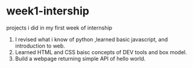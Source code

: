 # week1-intership
projects i did in my first week of internship

1. I revised what i know of python ,learned basic javascript, and introduction to web.
2. Learned HTML and CSS baisc concepts of DEV tools and box model.
3. Build a webpage returning simple API of hello world.
